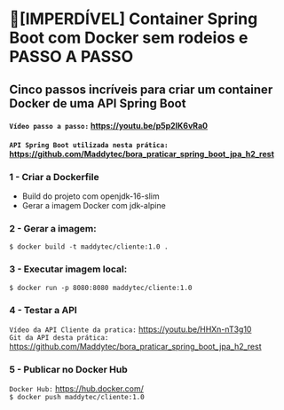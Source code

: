 # 🎯[IMPERDÍVEL] Container Spring Boot com Docker sem rodeios e PASSO A PASSO

## Cinco passos incríveis para criar um container Docker de uma API Spring Boot 

#### `Vídeo passo a passo:` https://youtu.be/p5p2IK6vRa0
#### `API Spring Boot utilizada nesta prática:` https://github.com/Maddytec/bora_praticar_spring_boot_jpa_h2_rest

### 1 - Criar a Dockerfile
- Build do projeto com openjdk-16-slim
- Gerar a imagem Docker com jdk-alpine
 
### 2 - Gerar a imagem:
 `$ docker build -t maddytec/cliente:1.0 .`

### 3 - Executar imagem local:
 `$ docker run -p 8080:8080 maddytec/cliente:1.0`

### 4 - Testar a API
`Vídeo da API Cliente da pratica:` https://youtu.be/HHXn-nT3g10 <br>
`Git da API desta prática:` https://github.com/Maddytec/bora_praticar_spring_boot_jpa_h2_rest

### 5 - Publicar no Docker Hub
 `Docker Hub:` https://hub.docker.com/ <br>
 `$ docker push maddytec/cliente:1.0`
